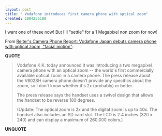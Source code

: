 ```yaml
---
layout: post
title: " Vodafone introduces first camera phone with optical zoom"
created: 1084255180
---
```

I want one of these now!  But I'll "settle" for a 1 Megapixel non zoom for now!

From <a href="http://www.wirelessmoment.com/2004/05/vodafone_japan_.html">Reiter's Camera Phone Report: Vodafone Japan debuts camera phone with optical zoom, "facial motion"</a>:
<p><strong>QUOTE</strong></p><blockquote>Vodafone K.K. today announced it was introducing a two megapixel camera phone with an optical zoom -- the world's first commercially available optical zoom in a camera phone. The press release about the V602SH camera phone doesn't provide any specifics about the zoom, so I don't know whether it's 2x (probably) or better.

The press release says the handset uses a swivel design that allows the handset to be reverse 180 degrees.

(Update: The optical zoom is 2x and the digital zoom is up to 40x. The handset also includes an SD card slot. The LCD is 2.4 inches (320 x 240) and can display a maximum of 260,000 colors.)</blockquote><p><strong>UNQUOTE</strong></p>

